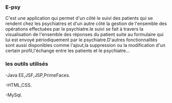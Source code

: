 ### E-psy
C'est une application qui permet d'un côté le suivi des patients qui se rendent chez les psychiatres et d'un autre côté la gestion de l'ensemble des opérations effectuées par le psychiatre.le suivi se fait à travers la visualisation de l'ensemble des réponses du patient suite au formulaire qui lui est envoyé périodiquement par le psychiatre.D'autres
fonctionnalités sont aussi disponibles comme l'ajout,la suppression ou la modification d'un certain profil,l'échange entre les patients et le psychiatre...
### les outils utilisés
-Java EE,JSF,JSP,PrimeFaces.

-HTML,CSS.

-MySql.

